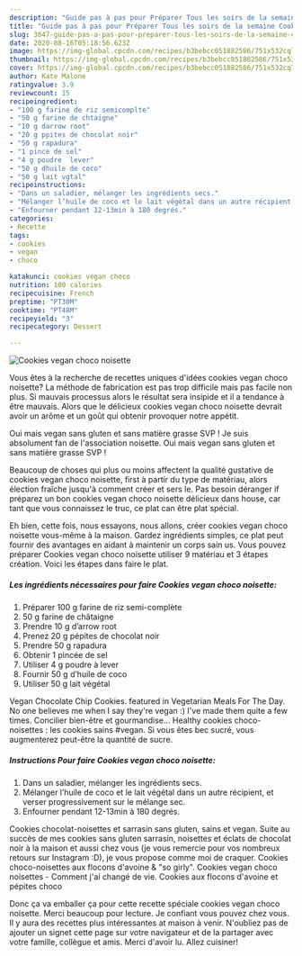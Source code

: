 ```yaml
---
description: "Guide pas à pas pour Préparer Tous les soirs de la semaine Cookies vegan choco noisette"
title: "Guide pas à pas pour Préparer Tous les soirs de la semaine Cookies vegan choco noisette"
slug: 3647-guide-pas-a-pas-pour-preparer-tous-les-soirs-de-la-semaine-cookies-vegan-choco-noisette
date: 2020-08-16T05:18:56.623Z
image: https://img-global.cpcdn.com/recipes/b3bebcc051882586/751x532cq70/cookies-vegan-choco-noisette-photo-principale-de-la-recette.jpg
thumbnail: https://img-global.cpcdn.com/recipes/b3bebcc051882586/751x532cq70/cookies-vegan-choco-noisette-photo-principale-de-la-recette.jpg
cover: https://img-global.cpcdn.com/recipes/b3bebcc051882586/751x532cq70/cookies-vegan-choco-noisette-photo-principale-de-la-recette.jpg
author: Kate Malone
ratingvalue: 3.9
reviewcount: 15
recipeingredient:
- "100 g farine de riz semicomplte"
- "50 g farine de chtaigne"
- "10 g darrow root"
- "20 g ppites de chocolat noir"
- "50 g rapadura"
- "1 pince de sel"
- "4 g poudre  lever"
- "50 g dhuile de coco"
- "50 g lait vgtal"
recipeinstructions:
- "Dans un saladier, mélanger les ingrédients secs."
- "Mélanger l’huile de coco et le lait végétal dans un autre récipient, et verser progressivement sur le mélange sec."
- "Enfourner pendant 12-13min à 180 degrés."
categories:
- Recette
tags:
- cookies
- vegan
- choco

katakunci: cookies vegan choco 
nutrition: 100 calories
recipecuisine: French
preptime: "PT30M"
cooktime: "PT48M"
recipeyield: "3"
recipecategory: Dessert

---
```



![Cookies vegan choco noisette](https://img-global.cpcdn.com/recipes/b3bebcc051882586/751x532cq70/cookies-vegan-choco-noisette-photo-principale-de-la-recette.jpg)

Vous êtes à la recherche de recettes uniques d'idées cookies vegan choco noisette? La méthode de fabrication est pas trop difficile mais pas facile non plus. Si mauvais processus alors le résultat sera insipide et il a tendance à être mauvais. Alors que le délicieux cookies vegan choco noisette devrait avoir un arôme et un goût qui obtenir provoquer notre appétit.

Oui mais vegan sans gluten et sans matière grasse SVP ! Je suis absolument fan de l&#39;association noisette. Oui mais vegan sans gluten et sans matière grasse SVP !

Beaucoup de choses qui plus ou moins affectent la qualité gustative de cookies vegan choco noisette, first à partir du type de matériau, alors élection fraîche jusqu'à comment créer et sers le. Pas besoin déranger if préparez un bon cookies vegan choco noisette délicieux dans house, car tant que vous connaissez le truc, ce plat can être plat spécial.


Eh bien, cette fois, nous essayons, nous allons, créer cookies vegan choco noisette vous-même à la maison. Gardez ingrédients simples, ce plat peut fournir des avantages en aidant à maintenir un corps sain us. Vous pouvez préparer Cookies vegan choco noisette utiliser 9 matériau et 3 étapes création. Voici les étapes dans faire le plat.

<!--inarticleads1-->

##### Les ingrédients nécessaires pour faire Cookies vegan choco noisette:

1. Préparer 100 g farine de riz semi-complète
1.  50 g farine de châtaigne
1. Prendre 10 g d’arrow root
1. Prenez 20 g pépites de chocolat noir
1. Prendre 50 g rapadura
1. Obtenir 1 pincée de sel
1. Utiliser 4 g poudre à lever
1. Fournir 50 g d’huile de coco
1. Utiliser 50 g lait végétal


Vegan Chocolate Chip Cookies. featured in Vegetarian Meals For The Day. No one believes me when I say they&#39;re vegan :) I&#39;ve made them quite a few times. Concilier bien-être et gourmandise… Healthy cookies choco-noisettes : les cookies sains #vegan. Si vous êtes bec sucré, vous augmenterez peut-être la quantité de sucre. 

<!--inarticleads2-->

##### Instructions Pour faire Cookies vegan choco noisette:

1. Dans un saladier, mélanger les ingrédients secs.
1. Mélanger l’huile de coco et le lait végétal dans un autre récipient, et verser progressivement sur le mélange sec.
1. Enfourner pendant 12-13min à 180 degrés.


Cookies chocolat-noisettes et sarrasin sans gluten, sains et vegan. Suite au succès de mes cookies sans gluten sarrasin, noisettes et éclats de chocolat noir à la maison et aussi chez vous (je vous remercie pour vos nombreux retours sur Instagram :D), je vous propose comme moi de craquer. Cookies choco-noisettes aux flocons d&#39;avoine &amp; &#34;so girly&#34;. Cookies vegan choco noisettes - Comment j&#39;ai changé de vie. Cookies aux flocons d&#39;avoine et pépites choco 


Donc ça va emballer ça pour cette recette spéciale cookies vegan choco noisette. Merci beaucoup pour lecture. Je confiant vous pouvez chez vous. Il y aura des recettes plus  intéressantes at maison à venir. N'oubliez pas de ajouter un signet cette page sur votre navigateur et de la partager avec votre famille, collègue et amis. Merci d'avoir lu. Allez cuisiner!

